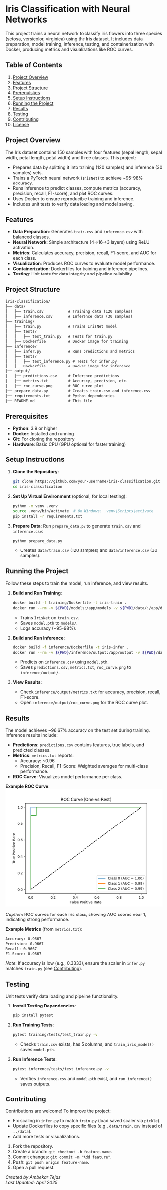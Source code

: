 # Iris Classification with Neural Networks

This project trains a neural network to classify iris flowers into three species (setosa, versicolor, virginica) using the Iris dataset. It includes data preparation, model training, inference, testing, and containerization with Docker, producing metrics and visualizations like ROC curves.

## Table of Contents
1. [Project Overview](#project-overview)
2. [Features](#features)
3. [Project Structure](#project-structure)
4. [Prerequisites](#prerequisites)
5. [Setup Instructions](#setup-instructions)
6. [Running the Project](#running-the-project)
7. [Results](#results)
8. [Testing](#testing)
9. [Contributing](#contributing)
10. [License](#license)

## Project Overview
The Iris dataset contains 150 samples with four features (sepal length, sepal width, petal length, petal width) and three classes. This project:
- Prepares data by splitting it into training (120 samples) and inference (30 samples) sets.
- Trains a PyTorch neural network (`IrisNet`) to achieve ~95-98% accuracy.
- Runs inference to predict classes, compute metrics (accuracy, precision, recall, F1-score), and plot ROC curves.
- Uses Docker to ensure reproducible training and inference.
- Includes unit tests to verify data loading and model saving.

## Features
- **Data Preparation**: Generates `train.csv` and `inference.csv` with balanced classes.
- **Neural Network**: Simple architecture (4→16→3 layers) using ReLU activation.
- **Metrics**: Calculates accuracy, precision, recall, F1-score, and AUC for each class.
- **Visualization**: Produces ROC curves to evaluate model performance.
- **Containerization**: Dockerfiles for training and inference pipelines.
- **Testing**: Unit tests for data integrity and pipeline reliability.

## Project Structure
```
iris-classification/
├── data/
│   ├── train.csv           # Training data (120 samples)
│   ├── inference.csv       # Inference data (30 samples)
├── training/
│   ├── train.py            # Trains IrisNet model
│   ├── tests/
│   │   ├── test_train.py   # Tests for train.py
│   ├── Dockerfile          # Docker image for training
├── inference/
│   ├── infer.py            # Runs predictions and metrics
│   ├── tests/
│   │   ├── test_inference.py # Tests for infer.py
│   ├── Dockerfile          # Docker image for inference
├── output/
│   ├── predictions.csv     # Inference predictions
│   ├── metrics.txt         # Accuracy, precision, etc.
│   ├── roc_curve.png       # ROC curve plot
├── prepare_data.py         # Creates train.csv and inference.csv
├── requirements.txt        # Python dependencies
├── README.md               # This file
```

## Prerequisites
- **Python**: 3.9 or higher
- **Docker**: Installed and running
- **Git**: For cloning the repository
- **Hardware**: Basic CPU (GPU optional for faster training)

## Setup Instructions
1. **Clone the Repository**:
   ```bash
   git clone https://github.com/your-username/iris-classification.git
   cd iris-classification
   ```

2. **Set Up Virtual Environment** (optional, for local testing):
   ```bash
   python -m venv .venv
   source .venv/bin/activate  # On Windows: .venv\Scripts\activate
   pip install -r requirements.txt
   ```

3. **Prepare Data**:
   Run `prepare_data.py` to generate `train.csv` and `inference.csv`:
   ```bash
   python prepare_data.py
   ```
   - Creates `data/train.csv` (120 samples) and `data/inference.csv` (30 samples).

## Running the Project
Follow these steps to train the model, run inference, and view results.

1. **Build and Run Training**:
   ```bash
   docker build -f training/Dockerfile -t iris-train .
   docker run --rm -v ${PWD}/models:/app/models -v ${PWD}/data/:/app/data iris-train
   ```
   - Trains `IrisNet` on `train.csv`.
   - Saves `model.pth` to `models/`.
   - Logs accuracy (~95-98%).

2. **Build and Run Inference**:
   ```bash
   docker build -f inference/Dockerfile -t iris-infer .
   docker run --rm -v ${PWD}/inference/output:/app/output -v ${PWD}/data:/app/data iris-infer
   ```
   - Predicts on `inference.csv` using `model.pth`.
   - Saves `predictions.csv`, `metrics.txt`, `roc_curve.png` to `inference/output/`.

3. **View Results**:
   - Check `inference/output/metrics.txt` for accuracy, precision, recall, F1-score.
   - Open `inference/output/roc_curve.png` for the ROC curve plot.

## Results
The model achieves ~96.67% accuracy on the test set during training. Inference results include:

- **Predictions**: `predictions.csv` contains features, true labels, and predicted classes.
- **Metrics**: `metrics.txt` reports:
  - Accuracy: ~0.96
  - Precision, Recall, F1-Score: Weighted averages for multi-class performance.
- **ROC Curve**: Visualizes model performance per class.

**Example ROC Curve**:
  ![ROC Curve](inference/output/roc_curve.png)

*Caption*: ROC curves for each iris class, showing AUC scores near 1, indicating strong performance.

**Example Metrics** (from `metrics.txt`):
```
Accuracy: 0.9667
Precision: 0.9667
Recall: 0.9667
F1-Score: 0.9667
```

*Note*: If accuracy is low (e.g., 0.3333), ensure the scaler in `infer.py` matches `train.py` (see [Contributing](#contributing)).

## Testing
Unit tests verify data loading and pipeline functionality.

1. **Install Testing Dependencies**:
   ```bash
   pip install pytest
   ```

2. **Run Training Tests**:
   ```bash
   pytest training/tests/test_train.py -v
   ```
   - Checks `train.csv` exists, has 5 columns, and `train_iris_model()` saves `model.pth`.

3. **Run Inference Tests**:
   ```bash
   pytest inference/tests/test_inference.py -v
   ```
   - Verifies `inference.csv` and `model.pth` exist, and `run_inference()` saves outputs.

## Contributing
Contributions are welcome! To improve the project:
- Fix scaling in `infer.py` to match `train.py` (load saved scaler via `pickle`).
- Update Dockerfiles to copy specific files (e.g., `data/train.csv` instead of `../data`).
- Add more tests or visualizations.

1. Fork the repository.
2. Create a branch: `git checkout -b feature-name`.
3. Commit changes: `git commit -m "Add feature"`.
4. Push: `git push origin feature-name`.
5. Open a pull request.


*Created by Ambekar Tejas*  
*Last Updated: April 2025*


